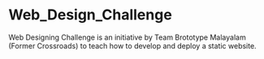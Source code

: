 # Web_Design_Challenge
Web Designing Challenge is an initiative by Team Brototype Malayalam (Former Crossroads) to teach how to develop and deploy a static website.

